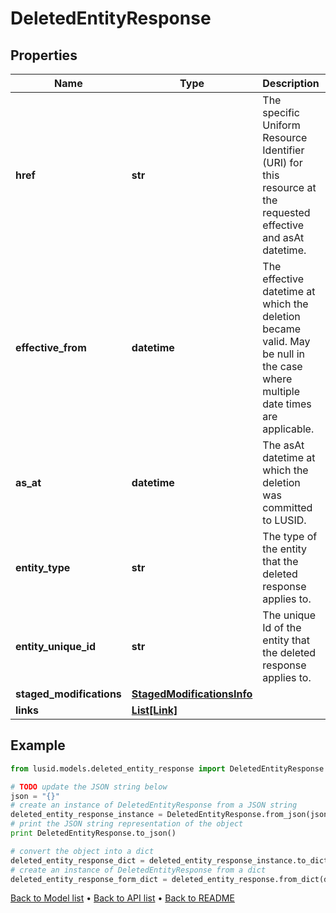 # DeletedEntityResponse


## Properties
Name | Type | Description | Notes
------------ | ------------- | ------------- | -------------
**href** | **str** | The specific Uniform Resource Identifier (URI) for this resource at the requested effective and asAt datetime. | [optional] 
**effective_from** | **datetime** | The effective datetime at which the deletion became valid. May be null in the case where multiple date times are applicable. | [optional] 
**as_at** | **datetime** | The asAt datetime at which the deletion was committed to LUSID. | 
**entity_type** | **str** | The type of the entity that the deleted response applies to. | [optional] 
**entity_unique_id** | **str** | The unique Id of the entity that the deleted response applies to. | [optional] 
**staged_modifications** | [**StagedModificationsInfo**](StagedModificationsInfo.md) |  | [optional] 
**links** | [**List[Link]**](Link.md) |  | [optional] 

## Example

```python
from lusid.models.deleted_entity_response import DeletedEntityResponse

# TODO update the JSON string below
json = "{}"
# create an instance of DeletedEntityResponse from a JSON string
deleted_entity_response_instance = DeletedEntityResponse.from_json(json)
# print the JSON string representation of the object
print DeletedEntityResponse.to_json()

# convert the object into a dict
deleted_entity_response_dict = deleted_entity_response_instance.to_dict()
# create an instance of DeletedEntityResponse from a dict
deleted_entity_response_form_dict = deleted_entity_response.from_dict(deleted_entity_response_dict)
```
[Back to Model list](../README.md#documentation-for-models) &#8226; [Back to API list](../README.md#documentation-for-api-endpoints) &#8226; [Back to README](../README.md)


